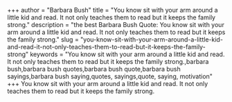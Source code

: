 +++
author = "Barbara Bush"
title = "You know sit with your arm around a little kid and read. It not only teaches them to read but it keeps the family strong."
description = "the best Barbara Bush Quote: You know sit with your arm around a little kid and read. It not only teaches them to read but it keeps the family strong."
slug = "you-know-sit-with-your-arm-around-a-little-kid-and-read-it-not-only-teaches-them-to-read-but-it-keeps-the-family-strong"
keywords = "You know sit with your arm around a little kid and read. It not only teaches them to read but it keeps the family strong.,barbara bush,barbara bush quotes,barbara bush quote,barbara bush sayings,barbara bush saying,quotes, sayings,quote, saying, motivation"
+++
You know sit with your arm around a little kid and read. It not only teaches them to read but it keeps the family strong.
